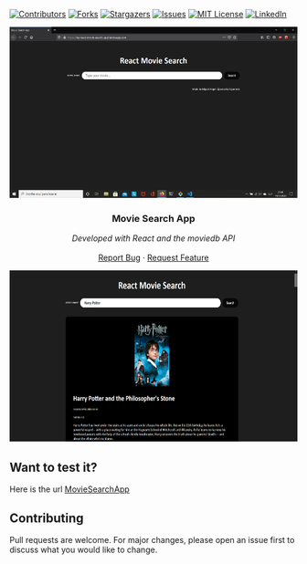 [![Contributors][contributors-shield]][contributors-url]
[![Forks][forks-shield]][forks-url]
[![Stargazers][stars-shield]][stars-url]
[![Issues][issues-shield]][issues-url]
[![MIT License][license-shield]][license-url]
[![LinkedIn][linkedin-shield]][linkedin-url]


<p align="center">
  <img src="./imgs/example1.png" width="590" height="300">

  <h3 align="center">Movie Search App</h3>

  <p align="center">
        <em>Developed with React and the moviedb API</em>
    <br /><br />
    <a href="https://github.com/MiguelCF06/MovieSearchApp/issues">Report Bug</a>
    ·
    <a href="https://github.com/MiguelCF06/MovieSearchApp/issues">Request Feature</a>
  </p>
</p>

<p align="center">
  <img src="./imgs/example2.png" width="590" height="300">
</p>

## Want to test it?
Here is the url [MovieSearchApp](https://my-react-movie-search-app.herokuapp.com/)

## Contributing
Pull requests are welcome. For major changes, please open an issue first to discuss what you would like to change.



[contributors-shield]: https://img.shields.io/github/contributors/MiguelCF06/MovieSearchApp?style=flat-square
[contributors-url]: https://github.com/MiguelCF06/MovieSearchApp/graphs/contributors
[forks-shield]: https://img.shields.io/github/forks/MiguelCF06/MovieSearchApp.svg?style=flat-square
[forks-url]: https://github.com/MiguelCF06/MovieSearchApp/network/members
[stars-shield]: https://img.shields.io/github/stars/MiguelCF06/MovieSearchApp.svg?style=flat-square
[stars-url]: https://github.com/MiguelCF06/MovieSearchApp/stargazers
[issues-shield]: https://img.shields.io/github/issues/MiguelCF06/MovieSearchApp?style=flat-square
[issues-url]: https://github.com/MiguelCF06/MovieSearchApp/issues
[license-shield]: https://img.shields.io/github/license/MiguelCF06/MovieSearchApp?style=flat-square
[license-url]: https://github.com/MiguelCF06/MovieSearchApp/blob/master/LICENSE
[linkedin-shield]: https://img.shields.io/badge/-LinkedIn-black.svg?style=flat-square&logo=linkedin&colorB=555
[linkedin-url]: https://www.linkedin.com/in/miguel-cipamocha/
